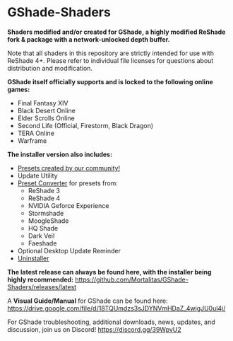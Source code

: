 # GShade-Shaders
**Shaders modified and/or created for GShade, a highly modified ReShade fork & package with a network-unlocked depth buffer.** 

Note that all shaders in this repository are strictly intended for use with ReShade 4+. Please refer to individual file licenses for questions about distribution and modification.

**GShade itself officially supports and is locked to the following online games:**
* Final Fantasy XIV
* Black Desert Online
* Elder Scrolls Online
* Second Life (Official, Firestorm, Black Dragon)
* TERA Online
* Warframe

**The installer version also includes:**
* [Presets created by our community!](https://github.com/Mortalitas/GShade-Presets)
* Update Utility
* [Preset Converter](https://mortalitas.github.io/ffxiv/GShade/GShade%20Converter.exe) for presets from:
  * ReShade 3
  * ReShade 4
  * NVIDIA Geforce Experience
  * Stormshade
  * MoogleShade
  * HQ Shade
  * Dark Veil
  * Faeshade
* Optional Desktop Update Reminder
* [Uninstaller](https://mortalitas.github.io/ffxiv/GShade/GShade%20Uninstaller.exe)

**The latest release can always be found here, with the installer being highly recommended:** https://github.com/Mortalitas/GShade-Shaders/releases/latest

A **Visual Guide/Manual** for GShade can be found here: https://drive.google.com/file/d/18TQUmdzs3sJDYNVmHDaZ_4wigJU0ul4j/

For GShade troubleshooting, additional downloads, news, updates, and discussion, join us on Discord! https://discord.gg/39WpvU2
